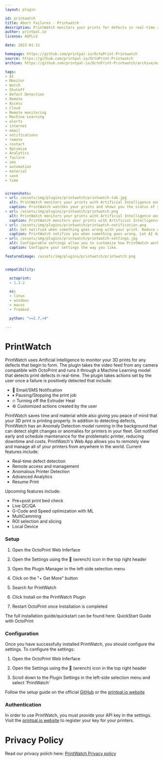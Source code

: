 ```yaml
---
layout: plugin

id: printwatch
title: Abort Failures - Printwatch
description: PrintWatch monitors your prints for defects in real-time and optimizes your 3D printers using Artificial Intelligence
author: printpal.io
license: AGPLv3

date: 2022-01-31

homepage: https://github.com/printpal-io/OctoPrint-Printwatch
source: https://github.com/printpal-io/OctoPrint-Printwatch
archive: https://github.com/printpal-io/OctoPrint-Printwatch/archive/master.zip

tags:
- AI
- Monitor
- Watch
- Shutoff
- Defect Detection
- Remote
- Access
- Cloud
- Remote monitoring
- Machine Learning
- alerts
- internet
- email
- notifications
- remote
- restart
- Optimize
- Analytics
- failure
- sms
- automation
- material
- save
- time


screenshots:
- url: /assets/img/plugins/printwatch/printwatch-tab.jpg
  alt: PrintWatch monitors your prints with Artificial Intelligence and saves you time and material
  caption: PrintWatch watches your prints and shows you the status of your print in real-time
- url: /assets/img/plugins/printwatch/printwatch.png
  alt: PrintWatch monitors your prints with Artificial Intelligence and saves you time and material
  caption: PrintWatch monitors your prints with Artificial Intelligence
- url: /assets/img/plugins/printwatch/printwatch-notification.png
  alt: Get notified when something goes wrong with your print. Reduce downtime and loss
  caption: PrintWatch notifies you when something goes wrong. Let AI do the watching for you while you enjoy your day
- url: /assets/img/plugins/printwatch/printwatch-settings.jpg
  alt: Configurable settings allow you to customize how PrintWatch works for you.
  caption: Configure your settings the way you like.

featuredimage: /assets/img/plugins/printwatch/printwatch.png


compatibility:

  octoprint:
  - 1.3.2

  os:
  - linux
  - windows
  - macos
  - freebsd

  python: ">=2.7,<4"

---
```


# PrintWatch

PrintWatch uses Artificial Intelligence to monitor your 3D prints for any defects that begin to form. The plugin takes the video feed from any camera compatible with OctoPrint and runs it through a Machine Learning model that detects print defects in real-time. The plugin takes actions set by the user once a failure is positively detected that include:

- 📧 Email/SMS Notification
- ⏸ Pausing/Stopping the print job
- 🔥 Turning off the Extruder Heat
- ⚙ Customized actions created by the user

PrintWatch saves time and material while also giving you peace of mind that your 3D print is printing properly. In addition to detecting defects, PrintWatch has an Anomaly Detection model running in the background that can detect slight changes or anomalies for printers in your fleet. Get notified early and schedule maintenance for the problematic printer, reducing downtime and costs. PrintWatch's Web App allows you to remotely view and manage all of your printers from anywhere in the world.
Current features include:

- Real-time defect detection
- Remote access and management
- Anomalous Printer Detection
- Advanced Analytics
- Resume Print

Upcoming features include:

- Pre+post print bed check
- Live QC/QA
- G-Code and Speed optimization with ML
- MultiCamming
- ROI selection and slicing
- Local Device

### Setup

1. Open the OctoPrint Web Inferface

2. Open the Settings using the 🔧 (wrench) icon in the top right header

3. Open the Plugin Manager in the left-side selection menu

4. Click on the "+ Get More" button

5. Search for PrintWatch

6. Click Install on the PrintWatch Plugin

7. Restart OctoPrint once Installation is completed

The full installation guide/quickstart can be found here: QuickStart Guide with OctoPrint

### Configuration

Once you have successfully installed PrintWatch, you should configure the settings. To configure the settings:

1. Open the OctoPrint Web Inferface

2. Open the Settings using the 🔧 (wrench) icon in the top right header

3. Scroll down to the Plugin Settings in the left-side selection menu and select 'PrintWatch'

Follow the setup guide on the official [GitHub](https://github.com/printpal-io/OctoPrint-PrintWatch) or the [printpal.io website](https://printpal.io/documentation/quick-start-guide/)


### Authentication

In order to use PrintWatch, you must provide your API key in the settings. Visit the [printpal.io website](https://printpal.io/pricing/) to register your key for your printers.

# Privacy Policy
Read our privacy polich here: [PrintWatch Privacy policy](https://printpal.io/privacy/)
